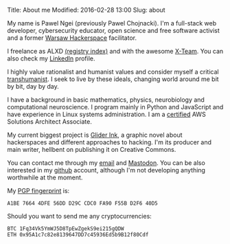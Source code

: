 Title: About me
Modified: 2016-02-28 13:00
Slug: about

My name is Pawel Ngei (previously Pawel Chojnacki). I'm a full-stack web developer, cybersecurity educator, open science and free software activist and a former [Warsaw Hackerspace] facilitator.

I freelance as ALXD [(registry index)](https://prod.ceidg.gov.pl/CEIDG/CEIDG.Public.UI/SearchDetails.aspx?Id=d9303664-0fe2-4dc0-aecb-797877c2d1ba) and with the awesome [X-Team](http://x-team.com/). You can also check my [LinkedIn](https://pl.linkedin.com/pub/pawel-chojnacki/83/279/192) profile.

I highly value rationalist and humanist values and consider myself a critical [transhumanist]. I seek to live by these ideals, changing world around me bit by bit, day by day.

I have a background in basic mathematics, physics, neurobiology and computational neuroscience. I program mainly in Python and JavaScript and have experience in Linux systems administration. I am a [certified](https://www.certmetrics.com/amazon/public/badge.aspx?i=1&t=c&d=2017-06-09&ci=AWS00266997&lipi=urn%3Ali%3Apage%3Ad_flagship3_profile_view_base%3BR0CGMz91Rwua01IfJn9Esg%3D%3D) AWS Solutions Architect Associate.

My current biggest project is [Glider Ink](https://glider.ink/), a graphic novel about hackerspaces and different approaches to hacking. I'm its producer and main writer, hellbent on publishing it on Creative Commons.

You can contact me through my [email] and [Mastodon]. You can be also interested in my [github] account, although I'm not developing anything worthwhile at the moment.

My <a href="http://pgp.mit.edu/pks/lookup?op=vindex&search=0xFA90F55BD2F640D5">PGP fingerprint</a> is:

    A1BE 7664 4DFE 56DD D29C CDC0 FA90 F55B D2F6 40D5

Should you want to send me any cryptocurrencies:

    BTC 1Fq34Vk5YmWJ5D8TpEwZgekS9ei215gQDW
    ETH 0x95A1c7c82e8139647DD7c45936Ed5b9B12f80Cdf



[Warsaw Hackerspace]: https://hackerspace.pl/
[transhumanist]: http://rationalwiki.org/wiki/Transhumanism
[email]: mailto:alxd(AT)alxd.org
[Mastodon]: https://chaos.social/@alxd
[github]: https://github.com/pawelngei
